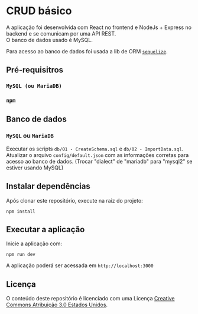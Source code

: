 # CRUD básico

A aplicação foi desenvolvida com React no frontend e NodeJs + Express no backend e se comunicam por uma API REST. <br>
O banco de dados usado é MySQL.

Para acesso ao banco de dados foi usada a lib de ORM [`sequelize`](https://sequelize.org/).

## Pré-requisitros

### `MySQL (ou MariaDB)`<br>

### `npm`

## Banco de dados

### `MySQL` ou `MariaDB`

Executar os scripts `db/01 - CreateSchema.sql` e `db/02 - ImportData.sql`.<br>
Atualizar o arquivo `config/default.json` com as informações corretas para acesso ao banco de dados. (Trocar "dialect" de "mariadb" para "mysql2" se estiver usando MySQL)

## Instalar dependências

Após clonar este repositório, execute na raiz do projeto:

```
npm install
```

## Executar a aplicação

Inicie a aplicação com:

```
npm run dev
```

A aplicação poderá ser acessada em `http://localhost:3000`

## Licença

O conteúdo deste repositório é licenciado com uma Licença [Creative Commons Atribuição 3.0 Estados Unidos](https://creativecommons.org/licenses/by/3.0/us/).
